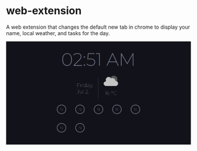 # web-extension
A web extension that changes the default new tab in chrome to display your name, local weather, and tasks for the day.


![Screenshot](public/webextension.PNG)
